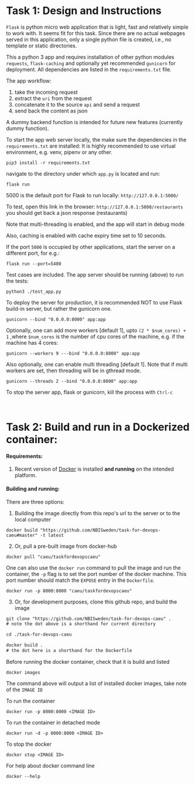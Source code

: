 # Task 1: Design and Instructions
`Flask` is python micro web application that is light, fast and relatively simple to work with. It seems fit for this task.
Since there are no actual webpages served in this application, only a single python file is created, i.e., no template or static directories.

This a python 3 app and requires installation of other python modules `requests`, `flask-caching` and optionally yet recommended `gunicorn` for deployment. All dependencies are listed in the `requirements.txt` file.

The app workflow:
1) take the incoming request
2) extract the `uri` from the request
3) concatenate it to the source `api` and send a request
4) send back the content as json


A dummy backend function is intended for future new features (currently dummy function).


To start the app web server locally, the make sure the dependencies in the `requirements.txt` are installed:
It is highly recommended to use virtual environment, e.g. venv, pipenv or any other.
```
pip3 install -r requirements.txt 
``` 
navigate to the directory under which `app.py` is located and run:

```
flask run
```

5000 is the default port for Flask to run locally:  `http://127.0.0.1:5000/`

To test, open this link in the browser: `http://127.0.0.1:5000/restaurants` you should get back a json response (restaurants)


Note that multi-threading is enabled, and the app will start in debug mode

Also, caching is enabled with cache expiry time set to 10 seconds.

If the port `5000` is occupied by other applications, start the server on a different port, for e.g.:

```
flask run --port=5400
```

Test cases are included. The app server should be running (above) to run the tests:
```
python3 ./test_app.py
```

To deploy the server for production, it is recommended NOT to use Flask build-in server, but rather the gunicorn one.
```
gunicorn --bind "0.0.0.0:8000" app:app
```

Optionally, one can add more workers [default 1], upto `(2 * $num_cores) + 1` ,where `$num_cores` is the number of cpu cores of the machine, e.g. if the machine has 4 cores:
```
gunicorn --workers 9 ---bind "0.0.0.0:8000" app:app
```
Also optionally, one can enable multi threading [default 1]. Note that if multi workers are set, then threading will be in gthread mode.
```
gunicorn --threads 2 --bind "0.0.0.0:8000" app:app
```

To stop the server app, flask or gunicorn, kill the process with `Ctrl-c`

  
<br />

# Task 2: Build and run in a Dockerized container:

#### Requirements:
1) Recent version of [Docker](https://docs.docker.com/get-docker/) is installed **and running** on the intended platform.

#### Building and running:
There are three options:
1) Building the image directly from this repo's url to the server or to the local computer
```
docker build "https://github.com/NBISweden/task-for-devops-caeu#master" -t latest
```

2) Or, pull a pre-built image from docker-hub
```
docker pull "caeu/taskfordevopscaeu"
```
One can also use the `docker run` command to pull the image and run the container, the `-p` flag is to set the port number of the docker machine. This port number should match the `EXPOSE` entry in the `Dockerfile`.
```
docker run -p 8000:8000 "caeu/taskfordevopscaeu"
```

3) Or, for development purposes, clone this github repo, and build the image
```diff
git clone "https://github.com/NBISweden/task-for-devops-caeu" . 
# note the dot above is a shorthand for current directory

cd ./task-for-devops-caeu

docker build . 
# the dot here is a shorthand for the Dockerfile
```

Before running the docker container, check that it is build and listed
```
docker images
```
The command above will output a list of installed docker images, take note of the `IMAGE ID`

To run the container
```
docker run -p 8000:8000 <IMAGE ID>
```

To run the container in detached mode
```
docker run -d -p 8000:8000 <IMAGE ID>
```

To stop the docker
```
docker stop <IMAGE ID>
```

For help about docker command line
```
docker --help
```
